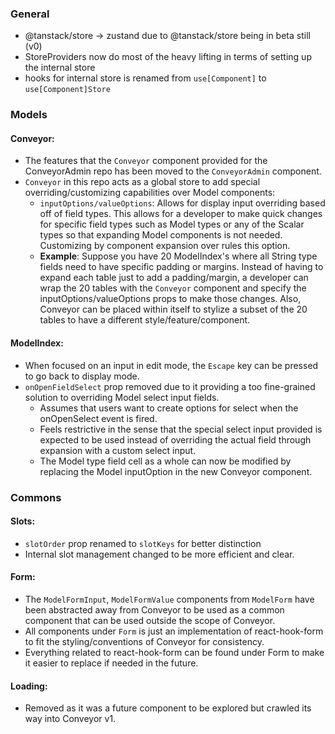 ### General
- @tanstack/store -> zustand due to @tanstack/store being in beta still (v0)
- StoreProviders now do most of the heavy lifting in terms of setting up the internal store
- hooks for internal store is renamed from `use[Component]` to `use[Component]Store`

### Models

#### Conveyor:
- The features that the `Conveyor` component provided for the ConveyorAdmin repo has been moved to the `ConveyorAdmin` component.
- `Conveyor` in this repo acts as a global store to add special overriding/customizing capabilities over Model components:
  - `inputOptions/valueOptions`: Allows for display input overriding based off of field types. This allows for a developer to make quick changes for specific field types such as Model types or any of the Scalar types so that expanding Model components is not needed. Customizing by component expansion over rules this option. 
  - **Example**: Suppose you have 20 ModelIndex's where all String type fields need to have specific padding or margins. Instead of having to expand each table just to add a padding/margin, a developer can wrap the 20 tables with the `Conveyor` component and specify the inputOptions/valueOptions props to make those changes. Also, Conveyor can be placed within itself to stylize a subset of the 20 tables to have a different style/feature/component.    

#### ModelIndex:
- When focused on an input in edit mode, the `Escape` key can be pressed to go back to display mode.
- `onOpenFieldSelect` prop removed due to it providing a too fine-grained solution to overriding Model select input fields. 
  - Assumes that users want to create options for select when the onOpenSelect event is fired. 
  - Feels restrictive in the sense that the special select input provided is expected to be used instead of overriding the actual field through expansion with a custom select input.
  - The Model type field cell as a whole can now be modified by replacing the Model inputOption in the new Conveyor component. 

### Commons
#### Slots:
  - `slotOrder` prop renamed to `slotKeys` for better distinction
  - Internal slot management changed to be more efficient and clear.
#### Form:
  - The `ModelFormInput`, `ModelFormValue` components from `ModelForm` have been abstracted away from Conveyor to be used as a common component that can be used outside the scope of Conveyor.
  - All components under `Form` is just an implementation of react-hook-form  to fit the styling/conventions of Conveyor for consistency.
  - Everything related to react-hook-form can be found under Form to make it easier to replace if needed in the future. 
#### Loading:
- Removed as it was a future component to be explored but crawled its way into Conveyor v1.


